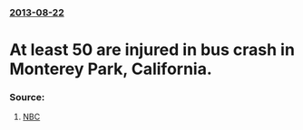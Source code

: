 ### [2013-08-22](/news/2013/08/22/index.md)

# At least 50 are injured in bus crash in Monterey Park, California. 




### Source:

1. [NBC](http://usnews.nbcnews.com/_news/2013/08/22/20139921-about-50-hurt-when-bus-crashes-on-california-freeway?lite=)
